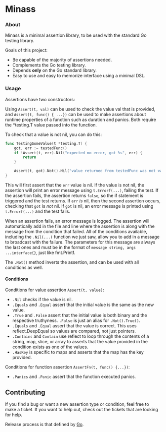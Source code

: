 # Minass

### About
Minass is a minimal assertion library, to be used with the standard Go testing
library.

Goals of this project:

- Be capable of the majority of assertions needed.
- Complements the Go testing library.
- Depends **only** on the Go standard library.
- Easy to use and easy to memorize interface using a minimal DSL.

### Usage

Assertions have two constructors: 

Using `Assert(t, val)` can be used to check the value val that is provided, and
`Assert(t, func() { ...})` can be used to make assertions about runtime
properties of a function such as duration and panics. Both require the
*testing.T value passed into the function.

To check that a value is not nil, you can do this:
```go
func TestingSomeValue(t *testing.T) {
    got, err := testedFunc()
    if !Assert(t, err).Nil("expected no error, got %s", err) {
        return
    }

    Assert(t, got).Not().Nil("value returned from testedFunc was not valid")
}
```

This will first assert that the `err` value is nil. If the value is not nil, the
assertion will print an error message using `t.Errorf(...)`, failing the test.
If the assertion fails, the assertion returns `false`, so the if statement is
triggered and the test returns. If `err` _is_ nil, then the second assertion
occurs, checking that `got` is _not_ nil. If `got` is nil, an error message is
printed using `t.Errorf(...)` and the test fails.

When an assertion fails, an error message is logged. The assertion will
automatically add in the file and line where the assertion is along with the
message from the condition that failed. All of the conditions available,
including the `.Nil(...)` function we just saw, allow you to add in a message to
broadcast with the failure. The parameters for this message are always the last
ones and must be in the format of `message string, args ...interface{}`, just
like fmt.Printf.

The `.Not()` method inverts the assertion, and can be used with all conditions
as well.

#### Conditions

Conditions for value assertion `Assert(t, value)`:
- `.Nil` checks if the value is nil.
- `.Equals` and `.Equal` assert that the initial value is the same as the new
  value.
- `.True` and `.False` assert that the initial value is both binary and the
  respective truthyness. `.False` is just an alias for `.Not().True()`.
- `.Equals` and `.Equal` assert that the value is correct. This uses
  reflect.DeepEqual so values are compared, not just pointers.
- `.Contains` and `Contain` use reflect to loop through the contents of a
  string, map, slice, or array to asserts that the value provided in the
  condition exists as one of the values.
- `.HasKey` is specific to maps and asserts that the map has the key provided.

Conditions for function assertion `AssertFn(t, func() {...})`:
- `.Panics` and `.Panic` assert that the function executed panics.

## Contributing
If you find a bug or want a new assertion type or condition, feel free to make a
ticket. If you want to help out, check out the tickets that are looking for
help.

Release process is that defined by [Go](https://golang.org/doc/modules/publishing#publishing-steps).